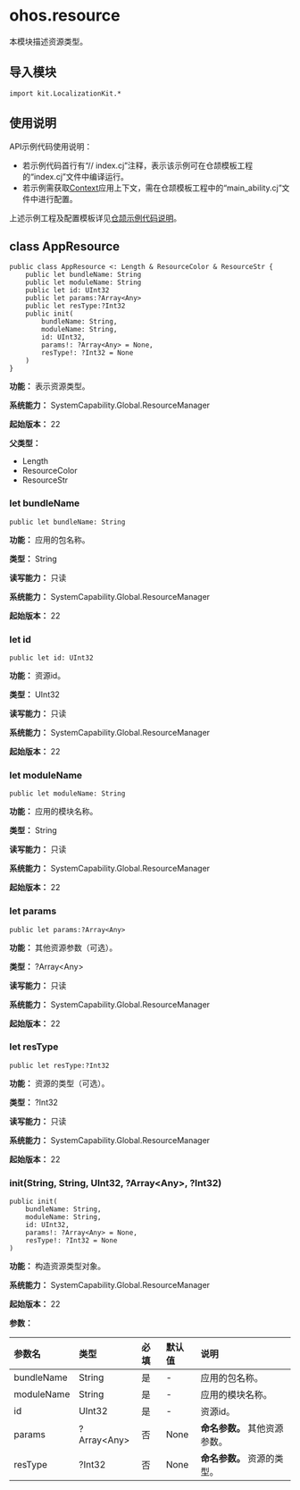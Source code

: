 # ohos.resource

本模块描述资源类型。

## 导入模块

```cangjie
import kit.LocalizationKit.*
```

## 使用说明

API示例代码使用说明：

- 若示例代码首行有“// index.cj”注释，表示该示例可在仓颉模板工程的“index.cj”文件中编译运行。
- 若示例需获取[Context](../AbilityKit/cj-apis-app-ability-ui_ability.md#class-context)应用上下文，需在仓颉模板工程中的“main_ability.cj”文件中进行配置。

上述示例工程及配置模板详见[仓颉示例代码说明](../../cj-development-intro.md#仓颉示例代码说明)。

## class AppResource

```cangjie
public class AppResource <: Length & ResourceColor & ResourceStr {
    public let bundleName: String
    public let moduleName: String
    public let id: UInt32
    public let params:?Array<Any>
    public let resType:?Int32
    public init(
        bundleName: String,
        moduleName: String,
        id: UInt32,
        params!: ?Array<Any> = None,
        resType!: ?Int32 = None
    )
}
```

**功能：** 表示资源类型。

**系统能力：** SystemCapability.Global.ResourceManager

**起始版本：** 22

**父类型：**

- Length
- ResourceColor
- ResourceStr

### let bundleName

```cangjie
public let bundleName: String
```

**功能：** 应用的包名称。

**类型：** String

**读写能力：** 只读

**系统能力：** SystemCapability.Global.ResourceManager

**起始版本：** 22

### let id

```cangjie
public let id: UInt32
```

**功能：** 资源id。

**类型：** UInt32

**读写能力：** 只读

**系统能力：** SystemCapability.Global.ResourceManager

**起始版本：** 22

### let moduleName

```cangjie
public let moduleName: String
```

**功能：** 应用的模块名称。

**类型：** String

**读写能力：** 只读

**系统能力：** SystemCapability.Global.ResourceManager

**起始版本：** 22

### let params

```cangjie
public let params:?Array<Any>
```

**功能：** 其他资源参数（可选）。

**类型：** ?Array\<Any>

**读写能力：** 只读

**系统能力：** SystemCapability.Global.ResourceManager

**起始版本：** 22

### let resType

```cangjie
public let resType:?Int32
```

**功能：** 资源的类型（可选）。

**类型：** ?Int32

**读写能力：** 只读

**系统能力：** SystemCapability.Global.ResourceManager

**起始版本：** 22

### init(String, String, UInt32, ?Array\<Any>, ?Int32)

```cangjie
public init(
    bundleName: String,
    moduleName: String,
    id: UInt32,
    params!: ?Array<Any> = None,
    resType!: ?Int32 = None
)
```

**功能：** 构造资源类型对象。

**系统能力：** SystemCapability.Global.ResourceManager

**起始版本：** 22

**参数：**

|参数名|类型|必填|默认值|说明|
|:---|:---|:---|:---|:---|
|bundleName|String|是|-|应用的包名称。|
|moduleName|String|是|-|应用的模块名称。|
|id|UInt32|是|-|资源id。|
|params|?Array\<Any>|否|None| **命名参数。** 其他资源参数。|
|resType|?Int32|否|None| **命名参数。** 资源的类型。|

